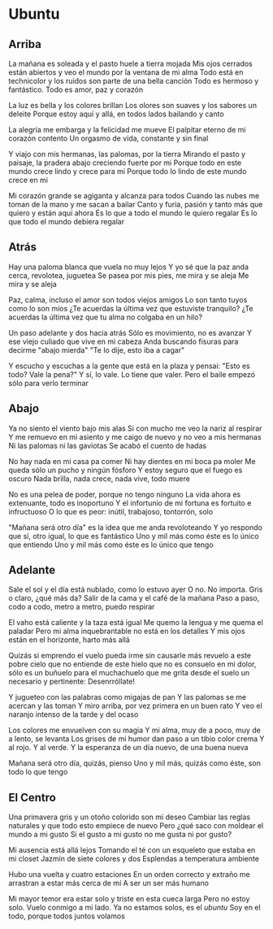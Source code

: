 # Ubuntu
## Arriba
La mañana es soleada y el pasto huele a tierra mojada
Mis ojos cerrados están abiertos y veo el mundo por la ventana de mi alma
Todo está en technicolor y los ruidos son parte de una bella canción
Todo es hermoso y fantástico. Todo es amor, paz y corazón

La luz es bella y los colores brillan
Los olores son suaves y los sabores un deleite
Porque estoy aquí y allá, en todos lados bailando y canto

La alegría me embarga y la felicidad me mueve
El palpitar eterno de mi corazón contento
Un orgasmo de vida, constante y sin final

Y viajo con mis hermanas, las palomas, por la tierra
Mirando el pasto y paisaje, la pradera abajo creciendo fuerte por mi
Porque todo en este mundo crece lindo y crece para mi
Porque todo lo lindo de este mundo crece en mi

Mi corazón grande se agiganta y alcanza para todos
Cuando las nubes me toman de la mano y me sacan a bailar
Canto y furia, pasión y tanto más que quiero y están aquí ahora
Es lo que a todo el mundo le quiero regalar
Es lo que todo el mundo debiera regalar

## Atrás
Hay una paloma blanca que vuela no muy lejos
Y yo sé que la paz anda cerca, revolotea, juguetea
Se pasea por mis pies, me mira y se aleja
Me mira y se aleja

Paz, calma, incluso el amor son todos viejos amigos
Lo son tanto tuyos como lo son míos
¿Te acuerdas la última vez que estuviste tranquilo?
¿Te acuerdas la última vez que tu alma no colgaba en un hilo?

Un paso adelante y dos hacia atrás
Sólo es movimiento, no es avanzar
Y ese viejo culiado que vive en mi cabeza
Anda buscando fisuras para decirme "abajo mierda"
"Te lo dije, esto iba a cagar"

Y escucho y escuchas a la gente que está en la plaza y pensai:
"Esto es todo? Vale la pena?"
Y sí, lo vale. Lo tiene que valer.
Pero el baile empezó sólo para verlo terminar

## Abajo
Ya no siento el viento bajo mis alas
Si con mucho me veo la nariz al respirar
Y me remuevo en mi asiento y me caigo de nuevo y no veo a mis hermanas
Ni las palomas ni las gaviotas
Se acabó el cuento de hadas

No hay nada en mi casa pa comer
Ni hay dientes en mi boca pa moler
Me queda sólo un pucho y ningún fósforo
Y estoy seguro que el fuego es oscuro
Nada brilla, nada crece, nada vive, todo muere

No es una pelea de poder, porque no tengo ninguno
La vida ahora es extenuante, todo es inoportuno
Y el infortunio de mi fortuna es fortuito e infructuoso
O lo que es peor: inútil, trabajoso, tontorrón, solo

"Mañana será otro día" es la idea que me anda revoloteando
Y yo respondo que sí, otro igual, lo que es fantástico
Uno y mil más como éste es lo único que entiendo
Uno y mil más como éste es lo único que tengo

## Adelante
Sale el sol y el día está nublado, como lo estuvo ayer
O no. No importa. Gris o claro, ¿qué más da?
Salir de la cama y el café de la mañana
Paso a paso, codo a codo, metro a metro, puedo respirar

El vaho está caliente y la taza está igual
Me quemo la lengua y me quema el paladar
Pero mi alma inquebrantable no está en los detalles
Y mis ojos están en el horizonte, harto más allá

Quizás si emprendo el vuelo 
  pueda irme sin causarle más revuelo 
  a este pobre cielo que no entiende de este hielo 
  que no es consuelo en mi dolor, sólo es un buñuelo 
  para el muchachuelo que me grita desde el suelo
  un necesario y pertinente:
Desenrróllate!

Y jugueteo con las palabras como migajas de pan
Y las palomas se me acercan y las toman
Y miro arriba, por vez primera en un buen rato
Y veo el naranjo intenso de la tarde y del ocaso

Los colores me envuelven con su magia
Y mi alma, muy de a poco, muy de a lento, se levanta
Los grises de mi humor dan paso a un tibio color crema
Y al rojo. Y al verde. Y la esperanza de un día nuevo, de una buena nueva

Mañana será otro día, quizás, pienso
Uno y mil más, quizás como éste, son todo lo que tengo

## El Centro
Una primavera gris y un otoño colorido son mi deseo
Cambiar las reglas naturales y que todo esto empiece de nuevo
Pero ¿qué saco con moldear el mundo a mi gusto
Si el gusto a mi gusto no me gusta ni por gusto?

Mi ausencia está allá lejos
Tomando el té con un esqueleto que estaba en mi closet
Jazmín de siete colores y dos Esplendas a temperatura ambiente

Hubo una vuelta y cuatro estaciones
En un orden correcto y extraño me arrastran a estar más cerca de mí
A ser un ser más humano

Mi mayor temor era estar solo y triste en esta cueca larga
Pero no estoy solo. Vuelo conmigo a mi lado.
Ya no estamos solos, es el _ubuntu_
Soy en el todo, porque todos juntos volamos
